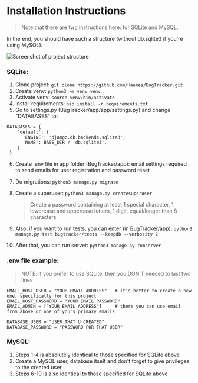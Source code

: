 # Installation Instructions
>Note that there are two instructions here: for SQLite and MySQL.

In the end, you should have such a structure (without db.sqlite3 if you're using MySQL):

![Screenshot of project structure](https://github.com/Haenes/BugTracker/assets/138951721/97c019b5-4e20-4adb-b370-9c434b2fbbb9)

<h3>SQLite:</h3> 	

1) Clone project: `git clone https://github.com/Haenes/BugTracker.git`
2) Create venv: `python3 -m venv venv`
3) Activate venv: `source venv/bin/activate`
4) Install requirements: `pip install -r requirements.txt`
5) Go to settings.py (BugTracker/app/app/settings.py) and change "DATABASES" to:

```python3
DATABASES = {
    'default': {
      'ENGINE': 'django.db.backends.sqlite3',
      'NAME': BASE_DIR / 'db.sqlite3',
    }
 }
```

6) Create .env file in app folder (BugTracker/app): email settings required to send emails for user registration and password reset
7) Do migrations: `python3 manage.py migrate`
8) Create a superuser:  `python3 manage.py createsuperuser`
   
   > Create a password containing at least 1 special character, 1 lowercase and uppercase letters, 1 digit, equal/longer than 8 characters

10) Also, if you want to run tests, you can enter (in BugTracker/app): `python3 manage.py test bugtracker/tests --keepdb --verbosity 2`
11) After that, you can run server:  `python3 manage.py runserver`


<h3>.env file example:</h3>

>NOTE: if you prefer to use SQLite, then you DON'T needed to last two lines

```python3
EMAIL_HOST_USER = "YOUR EMAIL ADDRESS"   # it's better to create a new one, specifically for this project
EMAIL_HOST_PASSWORD = "YOUR EMAIL PASSWORD"
EMAIL_ADMIN = ["YOUR EMAIL ADDRESS"]     # there you can use email from above or one of yours primary emails

DATABASE_USER = "USER THAT U CREATED"
DATABASE_PASSWORD = "PASSWORD FOR THAT USER"
```

<h3>MySQL:</h3>

1) Steps 1-4 is absolutely identical to those specified for SQLite above
2) Create a MySQL user, database itself and don't forget to give privileges to the created user
3) Steps 6-10 is also identical to those specified for SQLite above

